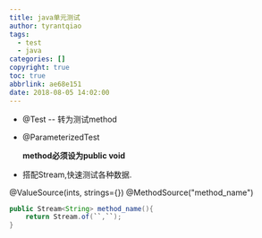 ```yaml
---
title: java单元测试
author: tyrantqiao
tags:
  - test
  - java
categories: []
copyright: true
toc: true
abbrlink: ae68e151
date: 2018-08-05 14:02:00
---
```


- @Test -- 转为测试method
  
- @ParameterizedTest

    **method必须设为public void**

- 搭配Stream,快速测试各种数据.
  
@ValueSource(ints, strings={})
@MethodSource("method_name")

``` java
public Stream<String> method_name(){
    return Stream.of(``,``);
}
```